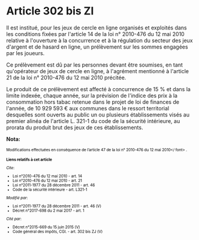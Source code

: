 # Article 302 bis ZI

Il est institué, pour les jeux de cercle en ligne organisés et exploités dans les conditions fixées par l'article 14 de la
loi n° 2010-476 du 12 mai 2010 relative à l'ouverture à la concurrence et à la régulation du secteur des jeux d'argent et de
hasard en ligne, un prélèvement sur les sommes engagées par les joueurs.

Ce prélèvement est dû par les personnes devant être soumises, en tant qu'opérateur de jeux de cercle en ligne, à l'agrément
mentionné à l'article 21 de la loi n° 2010-476 du 12 mai 2010 précitée.

Le produit de ce prélèvement est affecté à concurrence de 15 % et dans la limite indexée, chaque année, sur la prévision de
l'indice des prix à la consommation hors tabac retenue dans le projet de loi de finances de l'année, de 10 929 593 € aux
communes dans le ressort territorial desquelles sont ouverts au public un ou plusieurs établissements visés au premier alinéa
de l'article L. 321-1 du code de la sécurité intérieure, au prorata du produit brut des jeux de ces établissements.

**Nota:**

<font color="#000000" size="1">Modifications effectuées en conséquence de l’article 47 de la loi n° 2010-476 du 12 mai 2010</
font>
  <font size="1" color="#000000">.</font>

**Liens relatifs à cet article**

_Cite_:

  - Loi n°2010-476 du 12 mai 2010 - art. 14
  - Loi n°2010-476 du 12 mai 2010 - art. 21
  - Loi n°2011-1977 du 28 décembre 2011 - art. 46
  - Code de la sécurité intérieure - art. L321-1

_Modifié par_:

  - Loi n°2011-1977 du 28 décembre 2011 - art. 46 (V)
  - Décret n°2017-698 du 2 mai 2017 - art. 1

_Cité par_:

  - Décret n°2015-669 du 15 juin 2015 (V)
  - Code général des impôts, CGI. - art. 302 bis ZJ (V)
